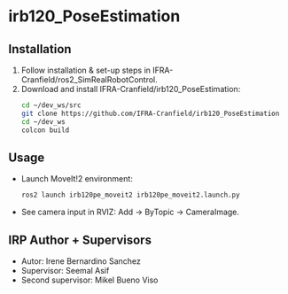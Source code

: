 # irb120_PoseEstimation

## Installation
1. Follow installation & set-up steps in IFRA-Cranfield/ros2_SimRealRobotControl.
2. Download and install IFRA-Cranfield/irb120_PoseEstimation:
    ```sh
    cd ~/dev_ws/src
    git clone https://github.com/IFRA-Cranfield/irb120_PoseEstimation
    cd ~/dev_ws
    colcon build 
    ```

## Usage
- Launch MoveIt!2 environment:
    ```sh
    ros2 launch irb120pe_moveit2 irb120pe_moveit2.launch.py
    ```
- See camera input in RVIZ: Add -> ByTopic -> CameraImage.

## IRP Author + Supervisors
- Autor: Irene Bernardino Sanchez
- Supervisor: Seemal Asif
- Second supervisor: Mikel Bueno Viso